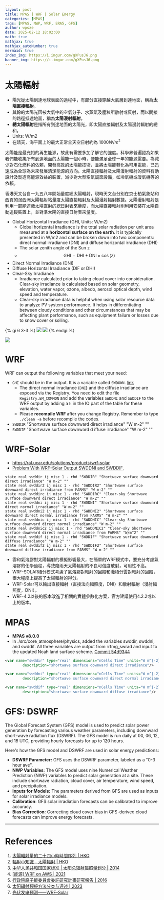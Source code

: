 ```yaml
---
layout: post
title: MPAS | WRF | Solar Energy
categories: [MPAS]
tags: [MPAS, NWP, WRF, ERA5, GFS]
author: wpsze
date: 2025-02-12 18:02:00
math: true
mathjax: true
mathjax_autoNumber: true
mermaid: true
index_img: https://i.imgur.com/gXPusJ6.png
banner_img: https://i.imgur.com/gXPusJ6.png
---
```


# 太陽輻射

- 陽光從太陽到達地球表面的過程中，有部分直接穿越大氣層到達地面，稱為**太陽直接輻射**。
- 其餘的太陽光因被大氣中的空氣分子、水蒸氣及塵粒所散射或反射，而以間接的路徑抵達地面，稱為**太陽漫射輻射**。
- **總太陽輻射**是指所有到達地面的太陽光，即太陽直接輻射及太陽漫射輻射的總和。
- Units: W/m2
- 在晴天，海平面上的最大正常全天空日射約為 $1000 W/m^{2}$

太陽能是最充裕的再生能源，故此有需要多加了解它的強度。科學界普遍認為如果我們能收集所有到達地面的太陽能一個小時，便能滿足全球一年的能源需要。為減少對石化燃料的依賴，開發高效的太陽能技術，並將太陽能轉化為可用電能，已迅速成為全球為未來發展清潔能源的方向。太陽直接輻射及太陽漫射輻射的資料有助設計及製造高能源效益的裝置，減少對大型空氣調節設備，如冷氣機或暖氣機等的依賴。

香港天文台自一九五八年開始量度總太陽輻射，現時天文台分別在京士柏氣象站和西貢的滘西洲太陽輻射站量度太陽直接輻射及太陽漫射輻射數據。太陽漫射輻射是利用一部能遮蔽太陽直射的總日射表來量度，而太陽直接輻射則利用安裝在太陽自動追蹤裝置上，並對準太陽的直接日射表來量度。

- Global Horizontal Irradiance (GHI, Units: W/m2)
  - Global horizontal irradiance is the total solar radiation per unit area measured at a **horizontal surface on the earth**. It is typically presented in W/m2 and can be broken down into two components: direct normal irradiance (DNI) and diffuse horizontal irradiance (DHI)
  - The solar zenith angle of the Sun z
  - $$ \text{GHI} = \text{DHI} + \text{DNI} \times \cos (z) $$
- Direct Normal Irradiance (DNI)
- Diffuse Horizontal Irradiance (DIF or DHI)
- Clear-Sky Irradiance
  - Irradiance calculated prior to taking cloud cover into consideration. Clear-sky irradiance is calculated based on solar geometry, elevation, water vapor, ozone, albedo, aerosol optical depth, wind speed and temperature.
  - Clear-sky irradiance data is helpful when using solar resource data to analyze PV system performance. It helps in differentiating between cloudy conditions and other circumstances that may be affecting plant performance, such as equipment failure or losses due to snow cover or soiling.

{% gi 6 3-3 %}
![](https://i.imgur.com/gXPusJ6.png)
![](https://i.imgur.com/fAEkJgV.png)
{% endgi %}

![](https://i.imgur.com/GlRJZm8.png)

# WRF

WRF can output the following variables that meet your need:

- `GHI` should be in the output. It is a variable called `SWDOWN`. [link](https://forum.mmm.ucar.edu/threads/solar_diagnostics-output-variables-not-showing-in-wrfout.10871/)
  - The direct normal irradiance (`DNI`) and the diffuse irradiance are exposed via the Registry. You need to edit the file `Registry.EM_COMMON` and add the variables `SWDDNI` and `SWDDIF` to the WRF output by adding a `h` in the IO part of the table for these variables.
  - Please **recompile WRF** after you change Registry. Remember to type `./clean -a` before recompile the codes.
- `SWDDIR` "Shortwave surface downward direct irradiance" "W m-2" ""
- `SWDDIF` "Shortwave surface downward d iffuse irradiance" "W m-2" ""

# WRF-Solar

- <https://ral.ucar.edu/solutions/products/wrf-solar>
- [Problem With WRF-Solar Output SWDDNI and SWDDIF.](https://forum.mmm.ucar.edu/threads/problem-with-wrf-solar-output-swddni-and-swddif.11345/)

```Registry.EM_Common
state real swddir ij misc 1 - rhd "SWDDIR" "Shortwave surface downward direct irradiance" "W m-2" ""
state real swddir2 ij misc 1 - rhd "SWDDIR2" "Shortwave surface downward direct irradiance from FARMS" "W m-2" ""
state real swddirc ij misc 1 - rhd "SWDDIRC" "Clear-sky Shortwave surface downward direct irradiance" "W m-2" ""
state real swddni ij misc 1 - rhd "SWDDNI" "Shortwave surface downward direct normal irradiance" "W m-2" ""
state real swddni2 ij misc 1 - rhd "SWDDNI2" "Shortwave surface downward direct normal irradiance from FARMS" "W m-2" ""
state real swddnic ij misc 1 - rhd "SWDDNIC" "Clear-sky Shortwave surface downward direct normal irradiance" "W m-2" ""
state real swddnic2 ij misc 1 - rhd "SWDDNIC2" "Clear-sky Shortwave surface downward direct normal irradiance from FARMS" "W/m^2" ""
state real swddif ij misc 1 - rhd "SWDDIF" "Shortwave surface downward diffuse irradiance" "W m-2" ""
state real swddif2 ij misc 1 - rhd "SWDDIF2" "Shortwave surface downward diffuse irradiance from FARMS" "W m-2" ""
```

- 雲和氣溶膠對太陽輻射的模擬影響最大，在簡單的WRF模式中，要充分考慮氣溶膠的化學過程，導致陰雨天太陽輻射的不良可信度散射，可用性不高。
- WRF-SOLAR積分模式考慮了氣溶膠對輻射的回饋和淺積分雲對輻射的回饋，很大程度上提高了太陽輻射的得分。
- WRF-Solar可以輸出直接輻射（直接法向輻照度，DNI）和散射輻射（漫射輻照度，DNI）。
- WRF-4.2以後的版本改進了相關的實體參數化方案，官方建議使用4.2.2或以上的版本。

# MPAS

- **MPAS v8.0.0**
- In ./src/core_atmosphere/physics, added the variables swddir, swddni, and swddif. All three variables are output from rrtmg_swrad and input to the updated Noah land surface scheme. [Commit 54d9344](https://github.com/MPAS-Dev/MPAS-Model/commit/54d934448a62f65971218bd554e7db5343b7c750)

```src/core_atmosphere/Registry.xml
<var name="swddir" type="real" dimensions="nCells Time" units="W m^{-2}"
        description="shortwave surface downward direct irradiance"/>

<var name="swddni" type="real" dimensions="nCells Time" units="W m^{-2}"
        description="shortwave surface downward direct normal irradiance"/>

<var name="swddif" type="real" dimensions="nCells Time" units="W m^{-2}"
        description="shortwave surface downward diffuse irradiance"/>
```

# GFS: DSWRF

The Global Forecast System (GFS) model is used to predict solar power generation by forecasting various weather parameters, including downward short-wave radiation flux (DSWRF). The GFS model is run daily at 00, 06, 12, and 18 UTC, providing hourly forecasts for up to 120 hours.

Here's how the GFS model and DSWRF are used in solar energy predictions:

*   **DSWRF Parameter:** GFS uses the DSWRF parameter, labeled as a "0-3 hour ave".
*   **NWP Variables:** The GFS model uses nine Numerical Weather Prediction (NWP) variables to predict solar generation at a site. These include shortwave radiation, cloud cover, air temperature, wind speed, and precipitation.
*   **Inputs for Models:** The parameters derived from GFS are used as inputs for solar irradiance models.
*   **Calibration:** GFS solar irradiation forecasts can be calibrated to improve accuracy.
*   **Bias Correction:** Correcting cloud cover bias in GFS-derived cloud forecasts can improve energy forecasts.

---

# References

1. [太陽輻射量的二十四小時時間序列 | HKO ](https://www.hko.gov.hk/tc/wxinfo/ts/display_element_solar.htm)
2. [輻射小知識 - 太陽輻射 | HKO ](https://www.hko.gov.hk/tc/radiation/tidbit/201003/solar.htm)
3. [中华人民共和国国家标准 | 太阳总辐射辐照量划分 | 2014](https://www.cma.gov.cn/zfxxgk/gknr/flfgbz/bz/202209/P020220921561224172396.pdf)
4. [[能源] WRF on AWS | 2021](https://www.liuchunhua.me/post/industry/utility_wrfonaws/wrfonaws/)
5. [行政院原子能委員會委託研究計畫研究報告 | 2016](https://www.nusc.gov.tw/share/file/information/fl-Tg5gcH6VoFxiLPkPRGA__.pdf)
6. [太阳辐射预报方法分类与评述 | 2023](https://epjournal.csee.org.cn/tyn/cn/article/pdf/preview/10.19911/j.1003-0417.tyn20220121.02.pdf)
7. [光伏发电预测——WRF-Solar](https://zhuanlan.zhihu.com/p/557953099)